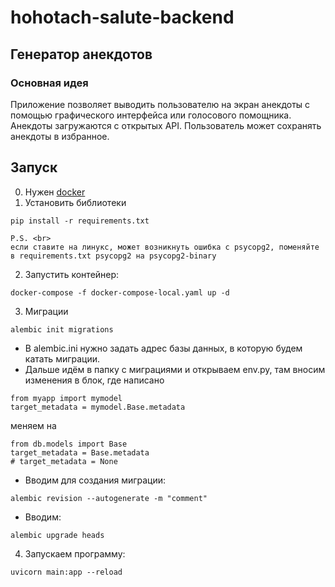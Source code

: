 # hohotach-salute-backend

## Генератор анекдотов
### Основная идея
Приложение позволяет выводить пользователю на экран анекдоты с помощью графического интерфейса или голосового помощника. Анекдоты загружаются с открытых API. Пользователь может сохранять анекдоты в избранное.

## Запуск
0. Нужен [docker](https://docs.docker.com/engine/install/)
1. Установить библиотеки
```
pip install -r requirements.txt

P.S. <br>
если ставите на линукс, может возникнуть ошибка с psycopg2, поменяйте в requirements.txt psycopg2 на psycopg2-binary 
```
2. Запустить контейнер:
```
docker-compose -f docker-compose-local.yaml up -d
```
3. Миграции 
```
alembic init migrations
```
- В alembic.ini нужно задать адрес базы данных, в которую будем катать миграции.
- Дальше идём в папку с миграциями и открываем env.py, там вносим изменения в блок, где написано 

```
from myapp import mymodel
target_metadata = mymodel.Base.metadata
```
меняем на
```
from db.models import Base
target_metadata = Base.metadata
# target_metadata = None
```
- Вводим для создания миграции: 
```
alembic revision --autogenerate -m "comment"
``` 

- Вводим:
```
alembic upgrade heads
```
4. Запускаем программу:
```
uvicorn main:app --reload
```
